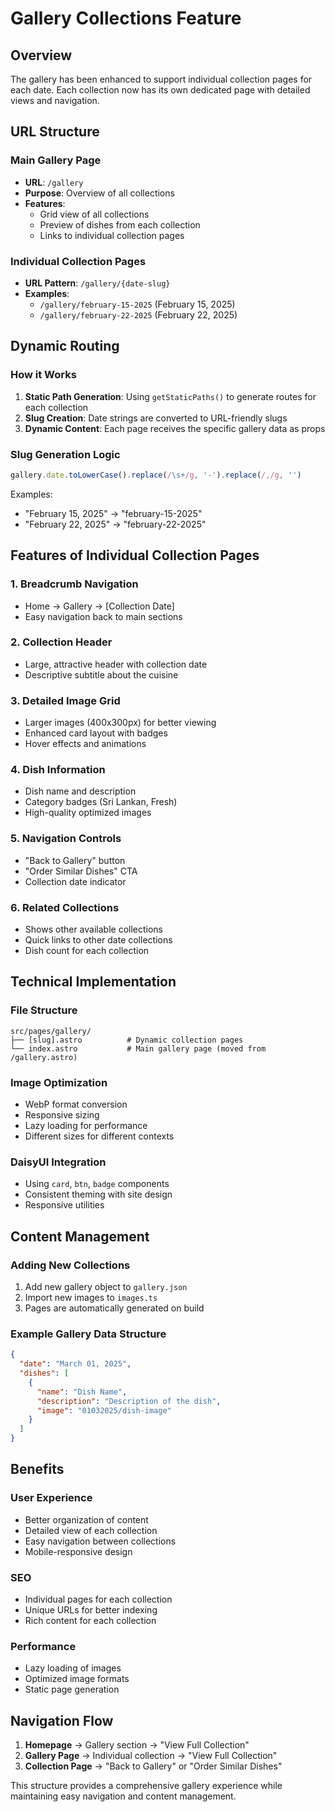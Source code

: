 # Gallery Collections Feature

## Overview
The gallery has been enhanced to support individual collection pages for each date. Each collection now has its own dedicated page with detailed views and navigation.

## URL Structure

### Main Gallery Page
- **URL**: `/gallery`
- **Purpose**: Overview of all collections
- **Features**: 
  - Grid view of all collections
  - Preview of dishes from each collection
  - Links to individual collection pages

### Individual Collection Pages
- **URL Pattern**: `/gallery/{date-slug}`
- **Examples**:
  - `/gallery/february-15-2025` (February 15, 2025)
  - `/gallery/february-22-2025` (February 22, 2025)

## Dynamic Routing

### How it Works
1. **Static Path Generation**: Using `getStaticPaths()` to generate routes for each collection
2. **Slug Creation**: Date strings are converted to URL-friendly slugs
3. **Dynamic Content**: Each page receives the specific gallery data as props

### Slug Generation Logic
```javascript
gallery.date.toLowerCase().replace(/\s+/g, '-').replace(/,/g, '')
```

Examples:
- "February 15, 2025" → "february-15-2025"
- "February 22, 2025" → "february-22-2025"

## Features of Individual Collection Pages

### 1. **Breadcrumb Navigation**
- Home → Gallery → [Collection Date]
- Easy navigation back to main sections

### 2. **Collection Header**
- Large, attractive header with collection date
- Descriptive subtitle about the cuisine

### 3. **Detailed Image Grid**
- Larger images (400x300px) for better viewing
- Enhanced card layout with badges
- Hover effects and animations

### 4. **Dish Information**
- Dish name and description
- Category badges (Sri Lankan, Fresh)
- High-quality optimized images

### 5. **Navigation Controls**
- "Back to Gallery" button
- "Order Similar Dishes" CTA
- Collection date indicator

### 6. **Related Collections**
- Shows other available collections
- Quick links to other date collections
- Dish count for each collection

## Technical Implementation

### File Structure
```
src/pages/gallery/
├── [slug].astro          # Dynamic collection pages
└── index.astro           # Main gallery page (moved from /gallery.astro)
```

### Image Optimization
- WebP format conversion
- Responsive sizing
- Lazy loading for performance
- Different sizes for different contexts

### DaisyUI Integration
- Using `card`, `btn`, `badge` components
- Consistent theming with site design
- Responsive utilities

## Content Management

### Adding New Collections
1. Add new gallery object to `gallery.json`
2. Import new images to `images.ts`
3. Pages are automatically generated on build

### Example Gallery Data Structure
```json
{
  "date": "March 01, 2025",
  "dishes": [
    {
      "name": "Dish Name",
      "description": "Description of the dish",
      "image": "01032025/dish-image"
    }
  ]
}
```

## Benefits

### User Experience
- Better organization of content
- Detailed view of each collection
- Easy navigation between collections
- Mobile-responsive design

### SEO
- Individual pages for each collection
- Unique URLs for better indexing
- Rich content for each collection

### Performance
- Lazy loading of images
- Optimized image formats
- Static page generation

## Navigation Flow

1. **Homepage** → Gallery section → "View Full Collection"
2. **Gallery Page** → Individual collection → "View Full Collection"
3. **Collection Page** → "Back to Gallery" or "Order Similar Dishes"

This structure provides a comprehensive gallery experience while maintaining easy navigation and content management.
